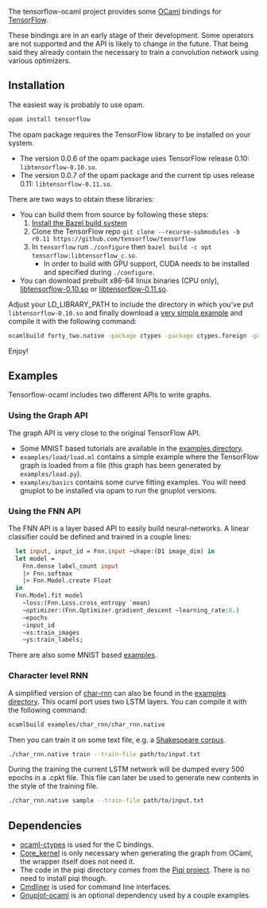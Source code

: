 The tensorflow-ocaml project provides some [OCaml](http://ocaml.org) bindings for [TensorFlow](http://tensorflow.org).

These bindings are in an early stage of their development. Some operators are not supported and the API is likely to change in the future. That being said they already contain the necessary to train a convolution network using various optimizers.

## Installation

The easiest way is probably to use opam.

```bash
opam install tensorflow
```

The opam package requires the TensorFlow library to be installed on your system.

* The version 0.0.6 of the opam package uses TensorFlow release 0.10: `libtensorflow-0.10.so`.
* The version 0.0.7 of the opam package and the current tip uses release 0.11: `libtensorflow-0.11.so`.

There are two ways to obtain these libraries:
* You can build them from source by following these steps:
    1. [Install the Bazel build system](http://bazel.io/docs/install.html)
    1. Clone the TensorFlow repo `git clone --recurse-submodules -b r0.11 https://github.com/tensorflow/tensorflow`
    1. In `tensorflow` run `./configure` then `bazel build -c opt tensorflow:libtensorflow_c.so`.
       - In order to build with GPU support, CUDA needs to be installed and specified during `./configure`.
* You can download prebuilt x86-64 linux binaries (CPU only), [libtensorflow-0.10.so](https://github.com/LaurentMazare/tensorflow-ocaml/releases/download/0.0.5/libtensorflow-0.10.so) or [libtensorflow-0.11.so](https://github.com/LaurentMazare/tensorflow-ocaml/releases/download/0.0.6/libtensorflow-0.11.so).

Adjust your LD_LIBRARY_PATH to include the directory in which you've put `libtensorflow-0.10.so` and finally download a [very simple example](https://github.com/LaurentMazare/tensorflow-ocaml/tree/master/examples/basics/forty_two.ml) and compile it with the following command:
```bash
ocamlbuild forty_two.native -package ctypes -package ctypes.foreign -package core_kernel -package tensorflow -cflags -w,-40
```

Enjoy!

## Examples

Tensorflow-ocaml includes two different APIs to write graphs.

### Using the Graph API

The graph API is very close to the original TensorFlow API.
* Some MNIST based tutorials are available in the [examples directory](https://github.com/LaurentMazare/tensorflow-ocaml/tree/master/examples/mnist).
* `examples/load/load.ml` contains a simple example where the TensorFlow graph is loaded from a file (this graph has been generated by `examples/load.py`).
* `examples/basics` contains some curve fitting examples. You will need gnuplot to be installed via opam to run the gnuplot versions.

### Using the FNN API

The FNN API is a layer based API to easily build neural-networks. A linear classifier could be defined and trained in a couple lines:

```ocaml
  let input, input_id = Fnn.input ~shape:(D1 image_dim) in
  let model =
    Fnn.dense label_count input
    |> Fnn.softmax
    |> Fnn.Model.create Float
  in
  Fnn.Model.fit model
    ~loss:(Fnn.Loss.cross_entropy `mean)
    ~optimizer:(Fnn.Optimizer.gradient_descent ~learning_rate:8.)
    ~epochs
    ~input_id
    ~xs:train_images
    ~ys:train_labels;
```

There are also some MNIST based [examples](https://github.com/LaurentMazare/tensorflow-ocaml/tree/master/examples/fnn).

### Character level RNN

A simplified version of [char-rnn](https://github.com/karpathy/char-rnn) can also be found in the [examples directory](https://github.com/LaurentMazare/tensorflow-ocaml/blob/master/examples/char_rnn/char_rnn.ml). This ocaml port uses two LSTM layers. You can compile it with the following command:
```bash
ocamlbuild examples/char_rnn/char_rnn.native
```
Then you can train it on some text file, e.g. a [Shakespeare corpus](https://github.com/karpathy/char-rnn/blob/master/data/tinyshakespeare/input.txt).
```bash
./char_rnn.native train --train-file path/to/input.txt
```
During the training the current LSTM network will be dumped every 500 epochs in a .cpkt file. This file can later be used to generate new contents in the style of the training file.
```bash
./char_rnn.native sample --train-file path/to/input.txt
```

## Dependencies

* [ocaml-ctypes](https://github.com/ocamllabs/ocaml-ctypes) is used for the C bindings.
* [Core_kernel](https://github.com/janestreet/core_kernel) is only necessary when generating the graph from OCaml, the wrapper itself does not need it.
* The code in the piqi directory comes from the [Piqi project](http://piqi.org). There is no need to install piqi though.
* [Cmdliner](https://github.com/dbuenzli/cmdliner) is used for command line interfaces.
* [Gnuplot-ocaml](https://bitbucket.org/ogu/gnuplot-ocaml) is an optional dependency used by a couple examples.
